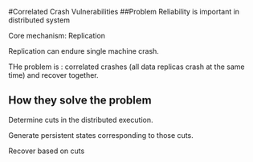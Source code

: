#Correlated Crash Vulnerabilities
##Problem
Reliability is important in distributed system

Core mechanism: Replication

Replication can endure single machine crash.

THe problem is : correlated crashes (all data replicas crash at the same time) and recover together.

## How they solve the problem
Determine cuts in the distributed execution.

Generate persistent states corresponding to those cuts.

Recover based on cuts


